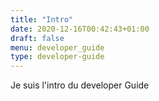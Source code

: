 ```yaml
---
title: "Intro"
date: 2020-12-16T00:42:43+01:00
draft: false
menu: developer_guide
type: developer-guide
---
```


Je suis l'intro du developer Guide
